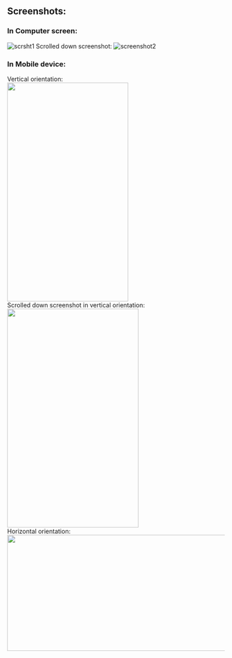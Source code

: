 ## Screenshots:
### In Computer screen:
![scrsht1](https://user-images.githubusercontent.com/37250413/204370303-aeada250-6140-40ed-ab47-89980f99a538.png)
Scrolled down screenshot:
![screenshot2](https://user-images.githubusercontent.com/37250413/204376785-51b6936c-e074-407d-8136-aa65f01ec4bb.png)

### In Mobile device:
Vertical orientation: <br>
<img src="https://user-images.githubusercontent.com/37250413/204377533-1845caed-bd2f-4c9d-bead-e897ed33f42e.JPEG" width="280" height="507"/><br>
Scrolled down screenshot in vertical orientation:<br>
<img src="https://user-images.githubusercontent.com/37250413/204377691-749becb7-723b-45f9-9e69-a3dbf2f21aad.JPEG" width="304" height="507"/><br>
Horizontal orientation: <br>
<img src="https://user-images.githubusercontent.com/37250413/204379644-5e40cea7-de23-403a-90e4-04117c687eb7.JPEG" width="538" height="269"/>
